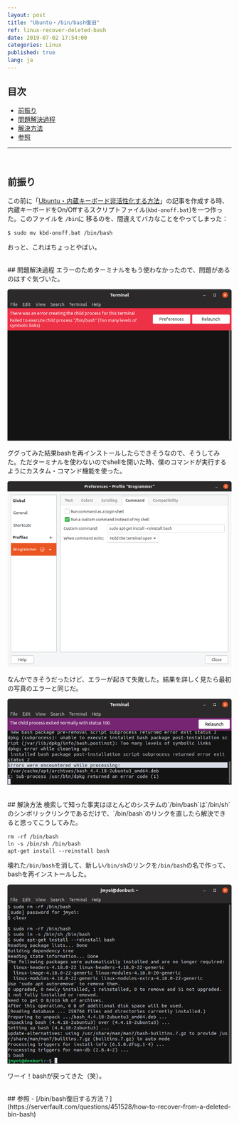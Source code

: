 ```yaml
---
layout: post
title: "Ubuntu・/bin/bash復旧"
ref: linux-recover-deleted-bash
date: 2019-07-02 17:54:00
categories: Linux
published: true
lang: ja
---
```


## 目次
- [前振り](#first)
- [問題解決過程](#issue)
- [解決方法 ](#solution)
- [参照](#ref)
<hr />
<br />

## 前振り <a id="first"></a>
この前に「[Ubuntu・内蔵キーボード非活性化する方法](https://myoiwritescode.github.io/linux/2019/06/30/ja-linux-disable-keyboard.html)」の記事を作成する時、内蔵キーボードをOn/Offするスクリプトファイル(`kbd-onoff.bat`)を一つ作った。このファイルを `/bin`に 移るのを、間違えてバカなことをやってしまった：
```
$ sudo mv kbd-onoff.bat /bin/bash
```

おっと、これはちょっとやばい。

<br />
## 問題解決過程 <a id="issue"></a>
エラーのためターミナルをもう使わなかったので、問題があるのはすぐ気づいた。

![エラーのイメジ　１](/assets/images/linux/restore-bash/error1.png)

ググってみた結果bashを再インストールしたらできそうなので、そうしてみた。ただターミナルを使わないのでshellを開いた時、僕のコマンドが実行するようにカスタム・コマンド機能を使った。

![커스텀 커맨드 イメジ　２](/assets/images/linux/restore-bash/custom-command.png)

なんかできそうだったけど、エラーが起きて失敗した。結果を詳しく見たら最初の写真のエラーと同じだ。

![エラーのイメジ　２](/assets/images/linux/restore-bash/error2.png)

<br />
## 解決方法 <a id="solution"></a>
検索して知った事実はほとんどのシステムの`/bin/bash`は`/bin/sh`のシンボリックリンクであるだけで、`/bin/bash`のリンクを直したら解決できると思ってこうしてみた。

```
rm -rf /bin/bash
ln -s /bin/sh /bin/bash
apt-get install --reinstall bash
```

壊れた`/bin/bash`を消して、新しい`/bin/sh`のリンクを`/bin/bash`の名で作って、bashを再インストールした。

![解決イメジ](/assets/images/linux/restore-bash/solution.png)

ワーイ！bashが戻ってきた（笑）。

<br />
## 参照 <a id="ref"></a>
- [/bin/bash復旧する方法？](https://serverfault.com/questions/451528/how-to-recover-from-a-deleted-bin-bash)
